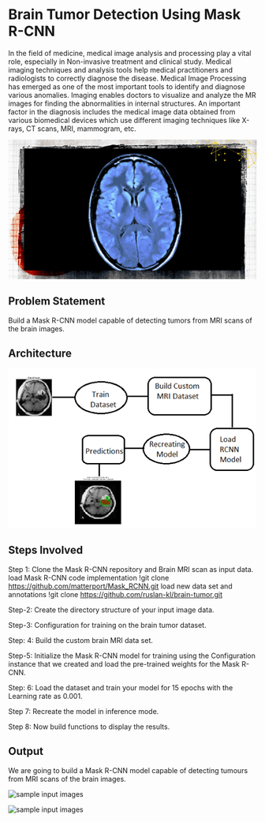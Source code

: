# Brain Tumor Detection Using Mask R-CNN

In the field of medicine, medical image analysis and processing play a vital role, especially in Non-invasive treatment and clinical study. Medical imaging techniques and analysis tools help medical practitioners and radiologists to correctly diagnose the disease. Medical Image Processing has emerged as one of the most important tools to identify and diagnose various anomalies. Imaging enables doctors to visualize and analyze the MR images for finding the abnormalities in internal structures. An important factor in the diagnosis includes the medical image data obtained from various biomedical devices which use different imaging techniques like X-rays, CT scans, MRI, mammogram, etc.

<img src= "Images/maincover.gif">

## Problem Statement

Build a Mask R-CNN model capable of detecting tumors from MRI scans of the brain images.

## Architecture

<img src= "Images/architecture_brain.png">

## Steps Involved

Step 1: Clone the Mask R-CNN repository and Brain MRI scan as input data.
load Mask R-CNN code implementation
!git clone https://github.com/matterport/Mask_RCNN.git 
load new data set and annotations
!git clone https://github.com/ruslan-kl/brain-tumor.git 

Step-2: Create the directory structure of your input image data.

Step-3: Configuration for training on the brain tumor dataset.

Step: 4: Build the custom brain MRI data set.

Step-5: Initialize the Mask R-CNN model for training using the Configuration instance that we created and load the pre-trained weights for the Mask R-CNN.

Step: 6: Load the dataset and train your model for 15 epochs with the Learning rate as 0.001.

Step 7: Recreate the model in inference mode.

Step 8: Now build functions to display the results.


## Output 

We are going to build a Mask R-CNN model capable of detecting tumours from MRI scans of the brain images.

![sample input images](https://github.com/nageshsinghc4/Brain-Tumor-Detection-using-Mask-R-CNN/blob/master/Screenshot%202020-03-18%20at%2012.07.05%20AM.png)

![sample input images](https://github.com/nageshsinghc4/Brain-Tumor-Detection-using-Mask-R-CNN/blob/master/Screenshot%202020-03-18%20at%2012.07.26%20AM.png)
